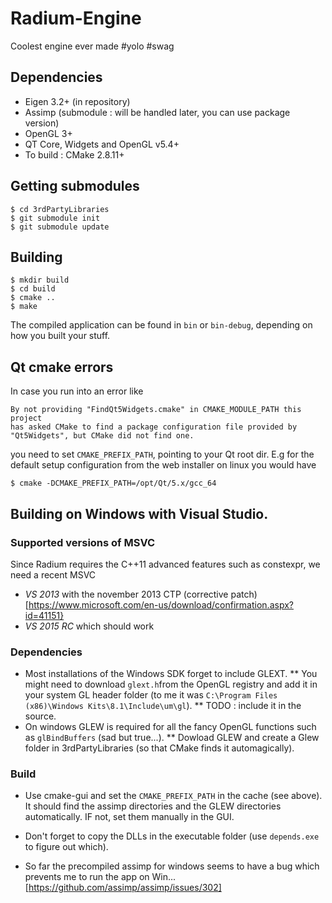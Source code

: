 # Radium-Engine
Coolest engine ever made #yolo #swag

## Dependencies 
* Eigen 3.2+ (in repository)
* Assimp (submodule : will be handled later, you can use package version)
* OpenGL 3+
* QT Core, Widgets and OpenGL v5.4+ 
* To build : CMake 2.8.11+

## Getting submodules
```
$ cd 3rdPartyLibraries
$ git submodule init
$ git submodule update
```

## Building
```
$ mkdir build
$ cd build
$ cmake ..
$ make
```
The compiled application can be found in `bin` or `bin-debug`, depending on
how you built your stuff.

## Qt cmake errors
In case you run into an error like
```
By not providing "FindQt5Widgets.cmake" in CMAKE_MODULE_PATH this project
has asked CMake to find a package configuration file provided by
"Qt5Widgets", but CMake did not find one.
```
you need to set `CMAKE_PREFIX_PATH`, pointing to your Qt root dir.
E.g for the default setup configuration from the web installer on linux you would have
```
$ cmake -DCMAKE_PREFIX_PATH=/opt/Qt/5.x/gcc_64
```
## Building on Windows with Visual Studio.

### Supported versions of MSVC
Since Radium requires the C++11 advanced features such as constexpr, we need a recent MSVC
* *VS 2013* with the november 2013 CTP (corrective patch)[https://www.microsoft.com/en-us/download/confirmation.aspx?id=41151} 
* *VS 2015 RC* which should work
 
### Dependencies
* Most installations of the Windows SDK forget to include GLEXT.
** You might need to download `glext.h`from the OpenGL registry and add it in your system GL header folder (to me it was `C:\Program Files (x86)\Windows Kits\8.1\Include\um\gl`).
** TODO : include it in the source.
* On windows GLEW is required for all the fancy OpenGL functions such as `glBindBuffers` (sad but true...).
** Dowload GLEW and create a Glew folder in 3rdPartyLibraries (so that CMake finds it automagically).

### Build

* Use cmake-gui and set the `CMAKE_PREFIX_PATH` in the cache (see above). It should find the assimp directories and the GLEW directories automatically. IF not, set them manually in the GUI.

* Don't forget to copy the DLLs in the executable folder (use `depends.exe` to figure out which).
* So far the precompiled assimp for windows seems to have a bug which prevents me to run the app on Win... [https://github.com/assimp/assimp/issues/302]
